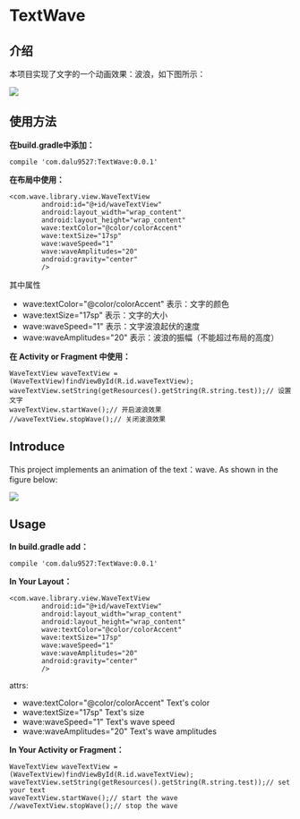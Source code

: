 # TextWave

## 介绍 ##

本项目实现了文字的一个动画效果：波浪，如下图所示：

![](http://i.imgur.com/CPSZPLG.gif)

## 使用方法 ##

**在build.gradle中添加：**

	compile 'com.dalu9527:TextWave:0.0.1'


**在布局中使用：**

	<com.wave.library.view.WaveTextView
	        android:id="@+id/waveTextView"
	        android:layout_width="wrap_content"
	        android:layout_height="wrap_content"
	        wave:textColor="@color/colorAccent"
	        wave:textSize="17sp"
	        wave:waveSpeed="1"
	        wave:waveAmplitudes="20"
	        android:gravity="center"
	        />

其中属性

- wave:textColor="@color/colorAccent" 表示：文字的颜色
- wave:textSize="17sp" 表示：文字的大小
- wave:waveSpeed="1" 表示：文字波浪起伏的速度
- wave:waveAmplitudes="20" 表示：波浪的振幅（不能超过布局的高度）

**在 Activity or Fragment 中使用：**

 	WaveTextView waveTextView = (WaveTextView)findViewById(R.id.waveTextView);
    waveTextView.setString(getResources().getString(R.string.test));// 设置文字
    waveTextView.startWave();// 开启波浪效果
    //waveTextView.stopWave();// 关闭波浪效果

## Introduce ##

This project implements an animation of the text：wave. As shown in the figure below:

![](http://i.imgur.com/CPSZPLG.gif)

## Usage ##

**In build.gradle add：**

	compile 'com.dalu9527:TextWave:0.0.1'

**In Your Layout：**

	<com.wave.library.view.WaveTextView
	        android:id="@+id/waveTextView"
	        android:layout_width="wrap_content"
	        android:layout_height="wrap_content"
	        wave:textColor="@color/colorAccent"
	        wave:textSize="17sp"
	        wave:waveSpeed="1"
	        wave:waveAmplitudes="20"
	        android:gravity="center"
	        />

attrs:

- wave:textColor="@color/colorAccent" Text's color
- wave:textSize="17sp" Text's size
- wave:waveSpeed="1" Text's wave speed
- wave:waveAmplitudes="20" Text's wave amplitudes

**In Your Activity or Fragment：**

 	WaveTextView waveTextView = (WaveTextView)findViewById(R.id.waveTextView);
    waveTextView.setString(getResources().getString(R.string.test));// set your text
    waveTextView.startWave();// start the wave
    //waveTextView.stopWave();// stop the wave

